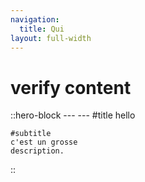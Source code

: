 ```yaml
---
navigation:
  title: Qui
layout: full-width
---
```


# verify content

::hero-block
    ---
    ---
    #title
    hello

    #subtitle
    c'est un grosse    
    description.
::